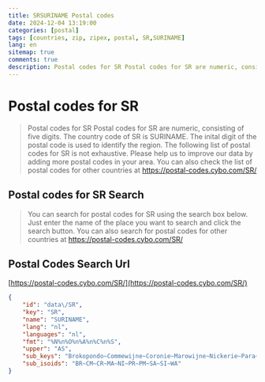 ```yaml
---
title: SRSURINAME Postal codes 
date: 2024-12-04 13:19:00
categories: [postal]
tags: [countries, zip, zipex, postal, SR,SURINAME]
lang: en
sitemap: true
comments: true
description: Postal codes for SR Postal codes for SR are numeric, consisting of five digits. The country code of SR is SURINAME. The inital digit of the postal code is used to identify the region. The following list of postal codes for SR is not exhaustive. Please help us to improve our data by adding more postal codes in your area. You can also check the list of postal codes for other countries at https://postal-codes.cybo.com/SR/
---
```


# Postal codes for SR
> Postal codes for SR Postal codes for SR are numeric, consisting of five digits. The country code of SR is SURINAME. The inital digit of the postal code is used to identify the region. The following list of postal codes for SR is not exhaustive. Please help us to improve our data by adding more postal codes in your area. You can also check the list of postal codes for other countries at https://postal-codes.cybo.com/SR/

## Postal codes for SR Search 
> You can search for postal codes for SR using the search box below. Just enter the name of the place you want to search and click the search button. You can also search for postal codes for other countries at https://postal-codes.cybo.com/SR/

## Postal Codes Search Url

[https://postal-codes.cybo.com/SR/](https://postal-codes.cybo.com/SR/)
```json
{
    "id": "data\/SR",
    "key": "SR",
    "name": "SURINAME",
    "lang": "nl",
    "languages": "nl",
    "fmt": "%N%n%O%n%A%n%C%n%S",
    "upper": "AS",
    "sub_keys": "Brokopondo~Commewijne~Coronie~Marowijne~Nickerie~Para~Paramaribo~Saramacca~Sipaliwini~Wanica",
    "sub_isoids": "BR~CM~CR~MA~NI~PR~PM~SA~SI~WA"
}
```
